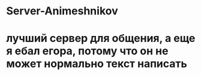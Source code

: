 # Server-Animeshnikov
# лучший сервер для общения, а еще я ебал егора, потому что он не может нормально текст написать
